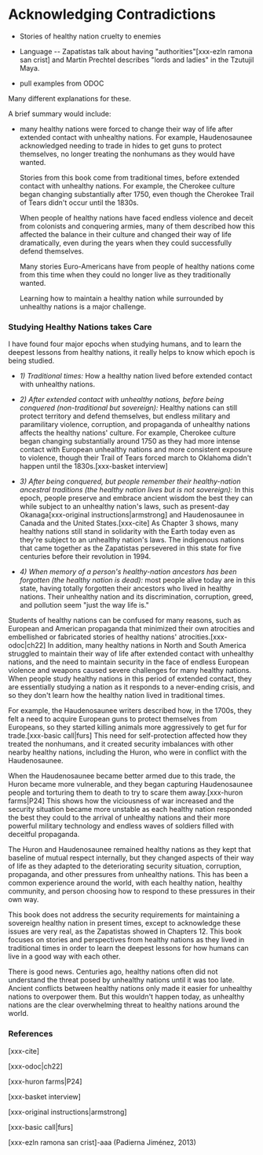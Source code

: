 # Acknowledging Contradictions

* Stories of healthy nation cruelty to enemies

* Language -- Zapatistas talk about having "authorities"[xxx-ezln ramona san crist] and Martin Prechtel describes "lords and ladies" in the Tzutujil Maya.

* pull examples from ODOC

Many different explanations for these.

A brief summary would include:

* many healthy nations were forced to change their way of life after extended contact with unhealthy nations. For example, Haudenosaunee acknowledged needing to trade in hides to get guns to protect themselves, no longer treating the nonhumans as they would have wanted.

  Stories from this book come from traditional times, before extended contact with unhealthy nations. For example, the Cherokee culture began changing substantially after 1750, even though the Cherokee Trail of Tears didn't occur until the 1830s.

  When people of healthy nations have faced endless violence and deceit from colonists and conquering armies, many of them described how this affected the balance in their culture and changed their way of life dramatically, even during the years when they could successfully defend themselves.

  Many stories Euro-Americans have from people of healthy nations come from this time when they could no longer live as they traditionally wanted.

  Learning how to maintain a healthy nation while surrounded by unhealthy nations is a major challenge.

### Studying Healthy Nations takes Care

I have found four major epochs when studying humans, and to learn the deepest lessons from healthy nations, it really helps to know which epoch is being studied.

* _1) Traditional times:_ How a healthy nation lived before extended contact with unhealthy nations.

* _2) After extended contact with unhealthy nations, before being conquered (non-traditional but sovereign):_ Healthy nations can still protect territory and defend themselves, but endless military and paramilitary violence, corruption, and propaganda of unhealthy nations affects the healthy nations' culture. For example, Cherokee culture began changing substantially around 1750 as they had more intense contact with European unhealthy nations and more consistent exposure to violence, though their Trail of Tears forced march to Oklahoma didn't happen until the 1830s.[xxx-basket interview]

* _3) After being conquered, but people remember their healthy-nation ancestral traditions (the healthy nation lives but is not sovereign):_ In this epoch, people preserve and embrace ancient wisdom the best they can while subject to an unhealthy nation's laws, such as present-day Okanaga[xxx-original instructions|armstrong] and Haudenosaunee in Canada and the United States.[xxx-cite] As Chapter 3 shows, many healthy nations still stand in solidarity with the Earth today even as they're subject to an unhealthy nation's laws. The indigenous nations that came together as the Zapatistas persevered in this state for five centuries before their revolution in 1994. 

* _4) When memory of a person's healthy-nation ancestors has been forgotten (the healthy nation is dead):_ most people alive today are in this state, having totally forgotten their ancestors who lived in healthy nations. Their unhealthy nation and its discrimination, corruption, greed, and pollution seem "just the way life is."

Students of healthy nations can be confused for many reasons, such as European and American propaganda that minimized their own atrocities and embellished or fabricated stories of healthy nations' atrocities.[xxx-odoc|ch22] In addition, many healthy nations in North and South America struggled to maintain their way of life after extended contact with unhealthy nations, and the need to maintain security in the face of endless European violence and weapons caused severe challenges for many healthy nations. When people study healthy nations in this period of extended contact, they are essentially studying a nation as it responds to a never-ending crisis, and so they don't learn how the healthy nation lived in traditional times.

For example, the Haudenosaunee writers described how, in the 1700s, they felt a need to acquire European guns to protect themselves from Europeans, so they started killing animals more aggressively to get fur for trade.[xxx-basic call|furs] This need for self-protection affected how they treated the nonhumans, and it created security imbalances with other nearby healthy nations, including the Huron, who were in conflict with the Haudenosaunee.

When the Haudenosaunee became better armed due to this trade, the Huron became more vulnerable, and they began capturing Haudenosaunee people and torturing them to death to try to scare them away.[xxx-huron farms|P24] This shows how the viciousness of war increased and the security situation became more unstable as each healthy nation responded the best they could to the arrival of unhealthy nations and their more powerful military technology and endless waves of soldiers filled with deceitful propaganda.

The Huron and Haudenosaunee remained healthy nations as they kept that baseline of mutual respect internally, but they changed aspects of their way of life as they adapted to the deteriorating security situation, corruption, propaganda, and other pressures from unhealthy nations. This has been a common experience around the world, with each healthy nation, healthy community, and person choosing how to respond to these pressures in their own way.

This book does not address the security requirements for maintaining a sovereign healthy nation in present times, except to acknowledge these issues are very real, as the Zapatistas showed in Chapters 12. This book focuses on stories and perspectives from healthy nations as they lived in traditional times in order to learn the deepest lessons for how humans can live in a good way with each other.

There is good news. Centuries ago, healthy nations often did not understand the threat posed by unhealthy nations until it was too late. Ancient conflicts between healthy nations only made it easier for unhealthy nations to overpower them. But this wouldn't happen today, as unhealthy nations are the clear overwhelming threat to healthy nations around the world.

### References

[xxx-cite]

[xxx-odoc|ch22]

[xxx-huron farms|P24]

[xxx-basket interview]

[xxx-original instructions|armstrong]

[xxx-basic call|furs]

[xxx-ezln ramona san crist]-aaa (Padierna Jiménez, 2013)